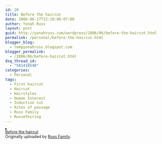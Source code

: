```yaml
---
id: 20
title: Before the haircut
date: 2006-06-17T12:10:00-07:00
author: Yonah Russ
layout: post
guid: http://yonahruss.com/wordpress/2006/06/before-the-haircut.html
permalink: /personal/before-the-haircut.html
blogger_blog:
  - tempyonahruss.blogspot.com
blogger_permalink:
  - /2006/06/before-haircut.html
dsq_thread_id:
  - "581410548"
categories:
  - Personal
tags:
  - First haircut
  - Haircut
  - Hairstyles
  - Human Interest
  - Induction cut
  - Rites of passage
  - Russ Family
  - Russefeiring
---
```

[<img src="http://static.flickr.com/73/168272016_ce1738b6d1_m.jpg" alt="" style="border: solid 2px #000000;" />](http://www.flickr.com/photos/russ_family/168272016/ "photo sharing")  
<span style="font-size: 0.9em; margin-top: 0px;"><a href="http://www.flickr.com/photos/russ_family/168272016/">Before the haircut</a> <br />Originally uploaded by <a href="http://www.flickr.com/people/russ_family/">Russ Family</a>.</span><br clear="all" />